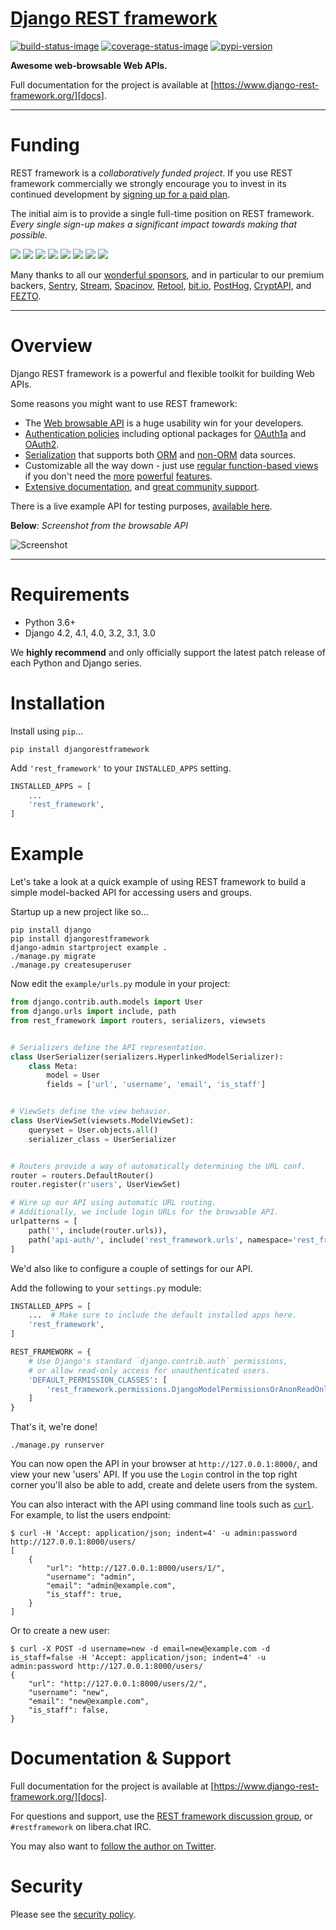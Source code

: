 # [Django REST framework][docs]

[![build-status-image]][build-status]
[![coverage-status-image]][codecov]
[![pypi-version]][pypi]

**Awesome web-browsable Web APIs.**

Full documentation for the project is available at [https://www.django-rest-framework.org/][docs].

---

# Funding

REST framework is a *collaboratively funded project*. If you use
REST framework commercially we strongly encourage you to invest in its
continued development by [signing up for a paid plan][funding].

The initial aim is to provide a single full-time position on REST framework.
*Every single sign-up makes a significant impact towards making that possible.*

[![][sentry-img]][sentry-url]
[![][stream-img]][stream-url]
[![][spacinov-img]][spacinov-url]
[![][retool-img]][retool-url]
[![][bitio-img]][bitio-url]
[![][posthog-img]][posthog-url]
[![][cryptapi-img]][cryptapi-url]
[![][fezto-img]][fezto-url]

Many thanks to all our [wonderful sponsors][sponsors], and in particular to our premium backers, [Sentry][sentry-url], [Stream][stream-url], [Spacinov][spacinov-url], [Retool][retool-url], [bit.io][bitio-url], [PostHog][posthog-url], [CryptAPI][cryptapi-url], and [FEZTO][fezto-url].

---

# Overview

Django REST framework is a powerful and flexible toolkit for building Web APIs.

Some reasons you might want to use REST framework:

* The [Web browsable API][sandbox] is a huge usability win for your developers.
* [Authentication policies][authentication] including optional packages for [OAuth1a][oauth1-section] and [OAuth2][oauth2-section].
* [Serialization][serializers] that supports both [ORM][modelserializer-section] and [non-ORM][serializer-section] data sources.
* Customizable all the way down - just use [regular function-based views][functionview-section] if you don't need the [more][generic-views] [powerful][viewsets] [features][routers].
* [Extensive documentation][docs], and [great community support][group].

There is a live example API for testing purposes, [available here][sandbox].

**Below**: *Screenshot from the browsable API*

![Screenshot][image]

----

# Requirements

* Python 3.6+
* Django 4.2, 4.1, 4.0, 3.2, 3.1, 3.0

We **highly recommend** and only officially support the latest patch release of
each Python and Django series.

# Installation

Install using `pip`...

    pip install djangorestframework

Add `'rest_framework'` to your `INSTALLED_APPS` setting.
```python
INSTALLED_APPS = [
    ...
    'rest_framework',
]
```

# Example

Let's take a look at a quick example of using REST framework to build a simple model-backed API for accessing users and groups.

Startup up a new project like so...

    pip install django
    pip install djangorestframework
    django-admin startproject example .
    ./manage.py migrate
    ./manage.py createsuperuser


Now edit the `example/urls.py` module in your project:

```python
from django.contrib.auth.models import User
from django.urls import include, path
from rest_framework import routers, serializers, viewsets


# Serializers define the API representation.
class UserSerializer(serializers.HyperlinkedModelSerializer):
    class Meta:
        model = User
        fields = ['url', 'username', 'email', 'is_staff']


# ViewSets define the view behavior.
class UserViewSet(viewsets.ModelViewSet):
    queryset = User.objects.all()
    serializer_class = UserSerializer


# Routers provide a way of automatically determining the URL conf.
router = routers.DefaultRouter()
router.register(r'users', UserViewSet)

# Wire up our API using automatic URL routing.
# Additionally, we include login URLs for the browsable API.
urlpatterns = [
    path('', include(router.urls)),
    path('api-auth/', include('rest_framework.urls', namespace='rest_framework')),
]
```

We'd also like to configure a couple of settings for our API.

Add the following to your `settings.py` module:

```python
INSTALLED_APPS = [
    ...  # Make sure to include the default installed apps here.
    'rest_framework',
]

REST_FRAMEWORK = {
    # Use Django's standard `django.contrib.auth` permissions,
    # or allow read-only access for unauthenticated users.
    'DEFAULT_PERMISSION_CLASSES': [
        'rest_framework.permissions.DjangoModelPermissionsOrAnonReadOnly',
    ]
}
```

That's it, we're done!

    ./manage.py runserver

You can now open the API in your browser at `http://127.0.0.1:8000/`, and view your new 'users' API. If you use the `Login` control in the top right corner you'll also be able to add, create and delete users from the system.

You can also interact with the API using command line tools such as [`curl`](https://curl.haxx.se/). For example, to list the users endpoint:

    $ curl -H 'Accept: application/json; indent=4' -u admin:password http://127.0.0.1:8000/users/
    [
        {
            "url": "http://127.0.0.1:8000/users/1/",
            "username": "admin",
            "email": "admin@example.com",
            "is_staff": true,
        }
    ]

Or to create a new user:

    $ curl -X POST -d username=new -d email=new@example.com -d is_staff=false -H 'Accept: application/json; indent=4' -u admin:password http://127.0.0.1:8000/users/
    {
        "url": "http://127.0.0.1:8000/users/2/",
        "username": "new",
        "email": "new@example.com",
        "is_staff": false,
    }

# Documentation & Support

Full documentation for the project is available at [https://www.django-rest-framework.org/][docs].

For questions and support, use the [REST framework discussion group][group], or `#restframework` on libera.chat IRC.

You may also want to [follow the author on Twitter][twitter].

# Security

Please see the [security policy][security-policy].

[build-status-image]: https://github.com/encode/django-rest-framework/actions/workflows/main.yml/badge.svg
[build-status]: https://github.com/encode/django-rest-framework/actions/workflows/main.yml
[coverage-status-image]: https://img.shields.io/codecov/c/github/encode/django-rest-framework/master.svg
[codecov]: https://codecov.io/github/encode/django-rest-framework?branch=master
[pypi-version]: https://img.shields.io/pypi/v/djangorestframework.svg
[pypi]: https://pypi.org/project/djangorestframework/
[twitter]: https://twitter.com/starletdreaming
[group]: https://groups.google.com/forum/?fromgroups#!forum/django-rest-framework
[sandbox]: https://restframework.herokuapp.com/

[funding]: https://fund.django-rest-framework.org/topics/funding/
[sponsors]: https://fund.django-rest-framework.org/topics/funding/#our-sponsors

[sentry-img]: https://raw.githubusercontent.com/encode/django-rest-framework/master/docs/img/premium/sentry-readme.png
[stream-img]: https://raw.githubusercontent.com/encode/django-rest-framework/master/docs/img/premium/stream-readme.png
[spacinov-img]: https://raw.githubusercontent.com/encode/django-rest-framework/master/docs/img/premium/spacinov-readme.png
[retool-img]: https://raw.githubusercontent.com/encode/django-rest-framework/master/docs/img/premium/retool-readme.png
[bitio-img]: https://raw.githubusercontent.com/encode/django-rest-framework/master/docs/img/premium/bitio-readme.png
[posthog-img]: https://raw.githubusercontent.com/encode/django-rest-framework/master/docs/img/premium/posthog-readme.png
[cryptapi-img]: https://raw.githubusercontent.com/encode/django-rest-framework/master/docs/img/premium/cryptapi-readme.png
[fezto-img]: https://raw.githubusercontent.com/encode/django-rest-framework/master/docs/img/premium/fezto-readme.png

[sentry-url]: https://getsentry.com/welcome/
[stream-url]: https://getstream.io/?utm_source=DjangoRESTFramework&utm_medium=Webpage_Logo_Ad&utm_content=Developer&utm_campaign=DjangoRESTFramework_Jan2022_HomePage
[spacinov-url]: https://www.spacinov.com/
[retool-url]: https://retool.com/?utm_source=djangorest&utm_medium=sponsorship
[bitio-url]: https://bit.io/jobs?utm_source=DRF&utm_medium=sponsor&utm_campaign=DRF_sponsorship
[posthog-url]: https://posthog.com?utm_source=drf&utm_medium=sponsorship&utm_campaign=open-source-sponsorship
[cryptapi-url]: https://cryptapi.io
[fezto-url]: https://www.fezto.xyz/?utm_source=DjangoRESTFramework

[oauth1-section]: https://www.django-rest-framework.org/api-guide/authentication/#django-rest-framework-oauth
[oauth2-section]: https://www.django-rest-framework.org/api-guide/authentication/#django-oauth-toolkit
[serializer-section]: https://www.django-rest-framework.org/api-guide/serializers/#serializers
[modelserializer-section]: https://www.django-rest-framework.org/api-guide/serializers/#modelserializer
[functionview-section]: https://www.django-rest-framework.org/api-guide/views/#function-based-views
[generic-views]: https://www.django-rest-framework.org/api-guide/generic-views/
[viewsets]: https://www.django-rest-framework.org/api-guide/viewsets/
[routers]: https://www.django-rest-framework.org/api-guide/routers/
[serializers]: https://www.django-rest-framework.org/api-guide/serializers/
[authentication]: https://www.django-rest-framework.org/api-guide/authentication/
[image]: https://www.django-rest-framework.org/img/quickstart.png

[docs]: https://www.django-rest-framework.org/
[security-policy]: https://github.com/encode/django-rest-framework/security/policy